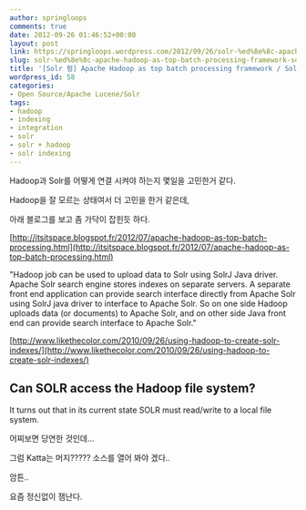 ```yaml
---
author: springloops
comments: true
date: 2012-09-26 01:46:52+00:00
layout: post
link: https://springloops.wordpress.com/2012/09/26/solr-%ed%8e%8c-apache-hadoop-as-top-batch-processing-framework-solr-indexing/
slug: solr-%ed%8e%8c-apache-hadoop-as-top-batch-processing-framework-solr-indexing
title: '[Solr 펌] Apache Hadoop as top batch processing framework / Solr indexing'
wordpress_id: 58
categories:
- Open Source/Apache Lucene/Solr
tags:
- hadoop
- indexing
- integration
- solr
- solr + hadoop
- solr indexing
---
```


Hadoop과 Solr를 어떻게 연결 시켜야 하는지 몇일을 고민한거 같다.

  


Hadoop을 잘 모르는 상태여서 더 고민을 한거 같은데,

  


아래 블로그를 보고 좀 가닥이 잡힌듯 하다.

  


[http://itsitspace.blogspot.fr/2012/07/apache-hadoop-as-top-batch-processing.html](http://itsitspace.blogspot.fr/2012/07/apache-hadoop-as-top-batch-processing.html)

"Hadoop job can be used to upload data to Solr using SolrJ Java driver. Apache Solr search engine stores indexes on separate servers. A separate front end application can provide search interface directly from Apache Solr using SolrJ java driver to interface to Apache Solr. So on one side Hadoop uploads data (or documents) to Apache Solr, and on other side Java front end can provide search interface to Apache Solr."

  


[http://www.likethecolor.com/2010/09/26/using-hadoop-to-create-solr-indexes/](http://www.likethecolor.com/2010/09/26/using-hadoop-to-create-solr-indexes/)

## Can SOLR access the Hadoop file system?

It turns out that in its current state SOLR must read/write to a local file system.

  


어찌보면 당연한 것인데...

  


그럼 Katta는 머지????? 소스를 열어 봐야 겠다..

  


암튼..

  


요즘 정신없이 잼난다.
